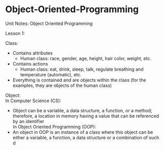 # Object-Oriented-Programming
Unit Notes: Object Oriented Programming   

Lesson 1:        

Class:    
- Contains attributes       
  - Human class: race, gender, age, height, hair color, weight, etc.       
- Contains actions        
  - Human class: eat, drink, sleep, talk, regulate breathing and temperature (automatic), etc.       
- Everything is contained and are objects within the class (for the examples, they are objects of the human class)         

Object:    
In Computer Science (CS):       
- Object can be a variable, a data structure, a function, or a method; therefore, a location in memory having a value that can be referenced by an identifier        
In Object Oriented Programming (OOP):          
- An object in OOP is an instance of a class where this object can be either a variable, a function, a data structure or a combination of such       
d
